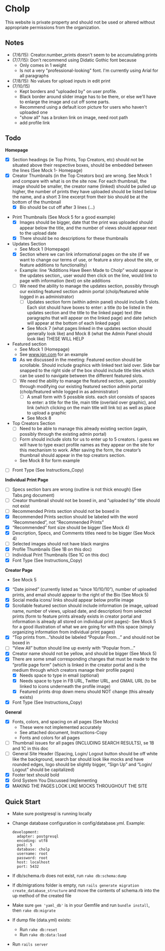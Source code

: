 Cholp
=====
This website is private property and should not be used or altered without appropriate permissions from the organization.

Notes
-------------
- (7/6/15): Creator.number_prints doesn't seem to be accumulating prints
- (7/7/15): Don't recommend using Didatic Gothic font because
  - Only comes in 1 weight
  - Is not a very "professional-looking" font. I'm currently using Arial for all paragraphs
- (7/8/15): No values for upload inputs in edit print
- (7/10/15)
  - Kept borders and "uploaded by" on user profile.
  - Black border around slider image has to be there, or else we'll have to enlarge the image and cut off some parts.
  - Recommend using a default icon picture for users who haven't uploaded one
  - "show all" has a broken link on image, need root path
  - add profile link

Todo
-------------
**Homepage**
* [X] Section headings (ie Top Prints, Top Creators, etc) should not be situated above their respective boxes, should be embedded between the lines (See Mock 1- Homepage)
* [X] Creator Thumbnails (in the Top Creators box) are wrong. See Mock 1 and compare with what is on the site now. For each thumbnail, the image should be smaller, the creator name (linked) should be pulled up higher, the number of prints they have uploaded should be listed below the name, and a short 3 line excerpt from their bio should be at the bottom of the thumbnail
  * [X] Bio should be cut off after 3 lines (…)
* Print Thumbnails (See Mock 5 for a good example)
  * [X] Images should be bigger, date that the print was uploaded should appear below the title, and the number of views should appear next to the upload date
  * [X] There should be no descriptions for these thumbnails
* Updates Section
  * See Mock 1 (Homepage)
  * [X] Section where we can link informational pages on the site (if we want to change our terms of use, or feature a story about the site, or feature additions to functionality)
  * Example: line “Additions Have Been Made to Cholp” would appear in the updates section,, user would then click on the line, would link to page with information (text) on site additions
  * [ ] We need the ability to manage the updates section, possibly through our existing featured section admin portal (cholp/featured while logged in as administrator)
    * [ ] Updates section form (within admin panel) should include 5 slots.  Each slot should have boxes to enter: a title (to be listed in the updates section and the title to the linked page) text (the paragraphs that will appear on the linked page) and date (which will appear at the bottom of each linked page)
    * See Mock 7 (what pages linked in the updates section should generally look like) and Mock 8 (what the Admin Panel should look like) THESE WILL HELP
* Featured section
  * See Mock 1 (Homepage)
  * See www.ign.com for an example
  * [X] As we discussed in the meeting: Featured section should be scrollable. Should include graphics with linked text laid over.  Side bar snapped to the right side of the box should include title tiles which can be used to navigate between the different featured slots. 
  * [ ] We need the ability to manage the featured section, again, possibly through modifying our existing featured section admin portal (cholp/featured while logged in as administrator)
    * [ ] A small form with 5 possible slots. each slot consists of spaces to enter: a title for the tile, main title (overlaid over graphic), and link (which clicking on the main title will link to) as well as place to upload a graphic
    * See Mock 8
* Top Creators Section
  * [ ] Need to be able to manage this already existing section (again, possibly through the existing admin portal)
  * [ ] Form should include slots for us to enter up to 5 creators. I guess we will have to type exact profile names as they appear on the site for this mechanism to work.  After saving the form, the creator’s thumbnail should appear in the top creators section.  
  * See Mock 8 for form example
* [ ] Front Type (See Instructions_Copy)

**Individual Print Page**
* [ ] Specs section bars are wrong (outline is not thick enough) (See Tabs.png document)
* [ ] Creator thumbnail should not be boxed in, and “uploaded by” title should not exist
* [ ] Recommended Prints section should not be boxed in
* [X] Recommended Prints section should be labeled with the word “Recommended”, not “Recommended Prints”
* [X] “Recommended” font size should be bigger (See Mock 4)
* [X] Description, Specs, and Comments titles need to be bigger (See Mock 4)
* [ ] Selected images should not have black margins
* [X] Profile Thumbnails (See 1B on this doc)
* [ ] Individual Print Thumbnails (See 1C on this doc)
* [X] Font Type (See Instructions_Copy)

**Creator Page**
* See Mock 5
* [X] “Date joined” (currently listed as “since 10/10/10”), number of uploaded prints, and email should appear to the right of the Bio (See Mock 5)
* [X] Social media icons/ links should appear below profile image
* [X] Scrollable featured section should include information (ie image, upload name, number of views, upload date, and description) from selected prints (form to feature prints already exists in creator portal and information is already all stored on individual print pages)- See Mock 5 for a good illustration of what we are going for with this space (simply organizing information from individual print pages)
* [X] “Top prints from…”should be labeled “Popular From…” and should not be boxed in
* [ ] “View All” button should line up evenly with “Popular from…”
* [X] Creator name should not be yellow, and should be bigger (See Mock 5)
* [X] There are some small corresponding changes that must be made to the “profile page form” (which is linked in the creator portal and is the medium through which creators manage their profile pages)
  * [X] Needs space to type in email (optional)
  * [X] Needs space to type in FB URL, Twitter URL, and GMAIL URL (to be linked to icons underneath the profile image)
  * [X] Featured prints drop down menu should NOT change (this already exists)
* [X] Font Type (See Instructions_Copy)

**General**
* [X] Fonts, colors, and spacing on all pages (See Mocks)
  * These were not implemented accurately
  * See attached document, Instructions-Copy
  * Fonts and colors for all pages
* [ ] Thumbnail issues for all pages (INCLUDING SEARCH RESULTS), se 1B and 1C in this doc
* [ ] General Site Header (Spacing, Login/ Logout button should be off white like the background, search bar should look like mocks and have rounded edges, logo should be slightly bigger, “Sign Up” and “Login/ Logout” should be capitalized)
* [X] Footer text should bold
* [X] Grid System You Discussed Implementing
* [X] MAKING THE PAGES LOOK LIKE MOCKS THROUGHOUT THE SITE

Quick Start
-------------
- Make sure postgresql is running locally
- Change database configuration in config/database.yml. Example:

  ```
  development:
    adapter: postgresql
    encoding: utf8
    pool: 5
    database: cholp
    username: root
    password: root
    host: localhost
    port: 5432
  ```
- If db/schema.rb does not exist, run `rake db:schema:dump`
- If db/migrations folder is empty, run `rails generate migration create_database_structure` and move the contents of schema.rb into the up method of the created file
- Make sure `gem 'yaml_db'` is in your Gemfile and run `bundle install`, then `rake db:migrate`
- If dump file (data.yml) exists:
  - Run `rake db:reset`
  - Run `rake db:data:load`
- Run `rails server`
